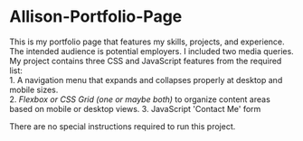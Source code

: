 # Allison-Portfolio-Page
This is my portfolio page that features my skills, projects, and experience.  The intended audience is potential employers.  I included two media queries.  My project contains three CSS and JavaScript features from the required list:  
    1. A navigation menu that expands and collapses properly at desktop and mobile sizes.  
    2. *Flexbox or CSS Grid (one or maybe both)* to organize content areas based on mobile or desktop views.
    3. JavaScript 'Contact Me' form   

There are no special instructions required to run this project.  